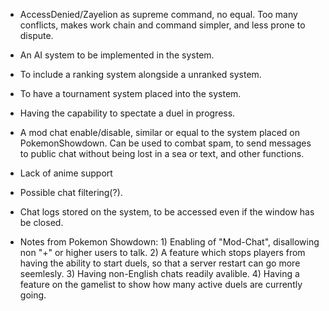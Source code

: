 - AccessDenied/Zayelion as supreme command, no equal. Too many conflicts, makes work chain and command simpler, and less prone to dispute.

- An AI system to be implemented in the system.

- To include a ranking system alongside a unranked system.

- To have a tournament system placed into the system.
 
- Having the capability to spectate a duel in progress.

- A mod chat enable/disable, similar or equal to the system placed on PokemonShowdown. Can be used to combat spam, to send messages to public chat without being lost in a sea or text, and other functions.

- Lack of anime support

- Possible chat filtering(?).

- Chat logs stored on the system, to be accessed even if the window has be closed.

- Notes from Pokemon Showdown: 1) Enabling of "Mod-Chat", disallowing non "+" or higher users to talk. 2) A feature which stops players from having the ability to start duels, so that a server restart can go more seemlesly. 3) Having non-English chats readily avalible. 4) Having a feature on the gamelist to show how many active duels are currently going.
